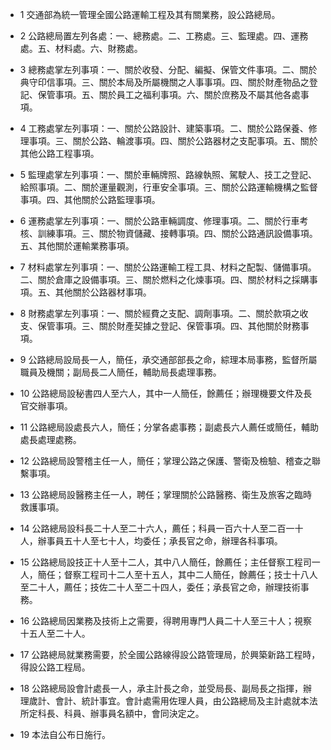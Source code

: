 * 1 交通部為統一管理全國公路運輸工程及其有關業務，設公路總局。

* 2 公路總局置左列各處：一、總務處。二、工務處。三、監理處。四、運務處。五、材料處。六、財務處。

* 3 總務處掌左列事項：一、關於收發、分配、編擬、保管文件事項。二、關於典守印信事項。三、關於本局及所屬機關之人事事項。四、關於財產物品之登記、保管事項。五、關於員工之福利事項。六、關於庶務及不屬其他各處事項。

* 4 工務處掌左列事項：一、關於公路設計、建築事項。二、關於公路保養、修理事項。三、關於公路、輪渡事項。四、關於公路器材之支配事項。五、關於其他公路工程事項。

* 5 監理處掌左列事項：一、關於車輛牌照、路線執照、駕駛人、技工之登記、給照事項。二、關於運量觀測，行車安全事項。三、關於公路運輸機構之監督事項。四、其他關於公路監理事項。

* 6 運務處掌左列事項：一、關於公路車輛調度、修理事項。二、關於行車考核、訓練事項。三、關於物資儲藏、接轉事項。四、關於公路通訊設備事項。五、其他關於運輸業務事項。

* 7 材料處掌左列事項：一、關於公路運輸工程工具、材料之配製、儲備事項。二、關於倉庫之設備事項。三、關於燃料之化煉事項。四、關於材料之採購事項。五、其他關於公路器材事項。

* 8 財務處掌左列事項：一、關於經費之支配、調劑事項。二、關於款項之收支、保管事項。三、關於財產契據之登記、保管事項。四、其他關於財務事項。

* 9 公路總局設局長一人，簡任，承交通部部長之命，綜理本局事務，監督所屬職員及機關；副局長二人簡任，輔助局長處理事務。

* 10 公路總局設秘書四人至六人，其中一人簡任，餘薦任；辦理機要文件及長官交辦事項。

* 11 公路總局設處長六人，簡任；分掌各處事務；副處長六人薦任或簡任，輔助處長處理處務。

* 12 公路總局設警稽主任一人，簡任；掌理公路之保護、警衛及檢驗、稽查之聯繫事項。

* 13 公路總局設醫務主任一人，聘任；掌理關於公路醫務、衛生及旅客之臨時救護事項。

* 14 公路總局設科長二十人至二十六人，薦任；科員一百六十人至二百一十人，辦事員五十人至七十人，均委任；承長官之命，辦理各科事項。

* 15 公路總局設技正十人至十二人，其中八人簡任，餘薦任；主任督察工程司一人，簡任；督察工程司十二人至十五人，其中二人簡任，餘薦任；技士十八人至二十人，薦任；技佐二十人至二十四人，委任；承長官之命，辦理技術事務。

* 16 公路總局因業務及技術上之需要，得聘用專門人員二十人至三十人；視察十五人至二十人。

* 17 公路總局就業務需要，於全國公路線得設公路管理局，於興築新路工程時，得設公路工程局。

* 18 公路總局設會計處長一人，承主計長之命，並受局長、副局長之指揮，辦理歲計、會計、統計事宜。會計處需用佐理人員，由公路總局及主計處就本法所定科長、科員、辦事員名額中，會同決定之。

* 19 本法自公布日施行。

